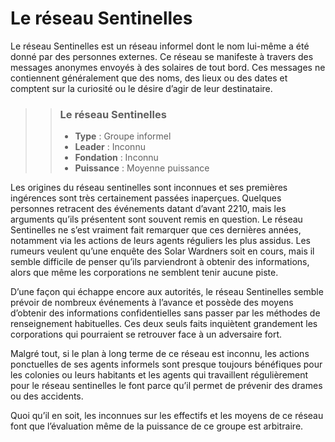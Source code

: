 # Le réseau Sentinelles

Le réseau Sentinelles est un réseau informel dont le nom lui-même a été donné par des personnes externes. Ce réseau se manifeste à travers des messages anonymes envoyés à des solaires de tout bord. Ces messages ne contiennent généralement que des noms, des lieux ou des dates et comptent sur la curiosité ou le désire d’agir de leur destinataire.

>> ### Le réseau Sentinelles
>>
>> * **Type** : Groupe informel
>> * **Leader** : Inconnu
>> * **Fondation** : Inconnu
>> * **Puissance** : Moyenne puissance

Les origines du réseau sentinelles sont inconnues et ses premières ingérences sont très certainement passées inaperçues. Quelques personnes retracent des événements datant d’avant 2210, mais les arguments qu’ils présentent sont souvent remis en question. Le réseau Sentinelles ne s’est vraiment fait remarquer que ces dernières années, notamment via les actions de leurs agents réguliers les plus assidus. Les rumeurs veulent qu’une enquête des Solar Wardners soit en cours, mais il semble difficile de penser qu’ils parviendront à obtenir des informations, alors que même les corporations ne semblent tenir aucune piste.

D’une façon qui échappe encore aux autorités, le réseau Sentinelles semble prévoir de nombreux événements à l’avance et possède des moyens d’obtenir des informations confidentielles sans passer par les méthodes de renseignement habituelles. Ces deux seuls faits inquiètent grandement les corporations qui pourraient se retrouver face à un adversaire fort.

Malgré tout, si le plan à long terme de ce réseau est inconnu, les actions ponctuelles de ses agents informels sont presque toujours bénéfiques pour les colonies ou leurs habitants et les agents qui travaillent régulièrement pour le réseau sentinelles le font parce qu’il permet de prévenir des drames ou des accidents.

Quoi qu’il en soit, les inconnues sur les effectifs et les moyens de ce réseau font que l’évaluation même de la puissance de ce groupe est arbitraire.
